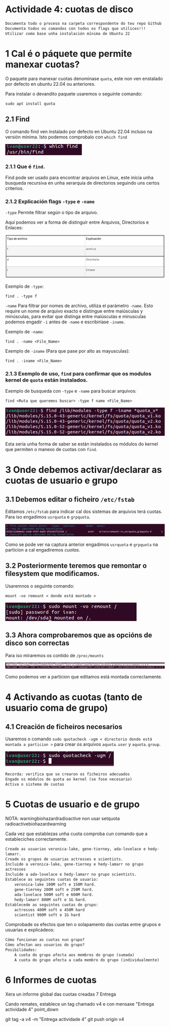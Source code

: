# Actividade 4: cuotas de disco

    Documenta todo o proceso na carpeta correspondente do teu repo Github
    Documenta todos os comandos con todos os flags que utilices!!!
    Utilizar como base unha instalación mínima de Ubuntu 22

# 1 Cal é o páquete que permite manexar cuotas?
O paquete para manexar cuotas denominase ```quota```, este non ven enstalado por defecto en ubuntu 22.04 ou anteriores. 

Para instalar o devandito paquete usaremos o seguinte comando:
```
sudo apt install quota
```


## 2.1 Find
O comando find ven instalado por defecto en Ubuntu 22.04 incluso na versión minima. Isto podemos comprobalo con ```which find```

![](./caps/find.PNG)


### 2.1.1 Que é ```find```.

Find pode ser usado para encontrar arquivos en Linux, este inicia unha busqueda recursiva en unha xerarquía de directorios seguindo uns certos criterios.


### 2.1.2 Explicación flags ```-type``` e ```-name```

`-type` Permite filtrar según o tipo de arquivo.

Aquí podemos ver a forma de distinguir entre Arquivos, Directorios e Enlaces:

![](./caps/typepar.PNG)

Exemplo de `-type`:
```
find . -type f
```

`-name` Para filtrar por nomes de archivo, utiliza el parámetro `-name`. Esto require un nome de arquivo exacto e distingue entre maiúsculas y minúsculas, para evitar que distinga entre maiúsculas e minusculas podemos engadir `-i` antes de `-name` e escribiríase `-iname`.

Exemplo de `-name`:
```
find . -name <File_Name>
```
Exemplo de `-iname` (Para que pase por alto as mayusculas):

```
find . -iname <File_Name>
```

### 2.1.3 Exemplo de uso, `find` para confirmar que os modulos kernel de `quota` están instalados.
Exemplo de busqueda con `-type` e `-name`  para buscar arquivos:
```
find <Ruta que queremos buscar> -type f name <File_Name>
```
![](./caps/kernel.PNG)

Esta sería unha forma de saber se están instalados os módulos do kernel que permiten o manexo de cuotas con ```find```.

# 3 Onde debemos activar/declarar as cuotas de usuario e grupo

## 3.1 Debemos editar o ficheiro `/etc/fstab`

Editamos `/etc/fstab` para indicar cal dos sistemas de arquivos terá cuotas. Para iso engadimos `usrquota` e `grpquota`.

![](./caps/usrquota.PNG)

Como se pode ver na captura anterior  engadimos `usrquota` e `grpquota` na particion a cal engadiremos *cuotas*.

## 3.2 Posteriormente teremos que remontar o filesystem que modificamos.
Usaremnos o seguinte comando:
```
mount -vo remount < donde está montado >
```
![](./caps/mount.PNG)

## 3.3 Ahora comprobaremos que as opcións de disco son correctas
Para iso miraremos os contido de `/proc/mounts`

![](./caps/proc.PNG)

Como podemos ver a particion que editamos está montada correctamente.

# 4 Activando as cuotas (tanto de usuario coma de grupo)

## 4.1 Creación de ficheiros necesarios
Usaremos o comando `sudo quotacheck -ugm < directorio donde está montada a particion >` para crear os arquivos `aquota.user` y `aquota.group`.

![](./caps/creararchivos.PNG)


    Recorda: verifica que se crearon os ficheiros adecuados
    Engade os módulos de quota ao kernel (se fose necesario)
    Activa o sistema de cuotas

# 5 Cuotas de usuario e de grupo

NOTA: warningbiohazardradioactive non usar setquota radioactivebiohazardwarning

Cada vez que establezas unha cuota comproba cun comando que a estableciches correctamente.

    Creade as usuarias veronica-lake, gene-tierney, ada-lovelace e hedy-lamarr.
    Creade os grupos de usuarias actresses e scientists.
    Incluide a veronica-lake, gene-tierney e hedy-lamarr no grupo actresses
    Incluide a ada-lovelace e hedy-lamarr no grupo scientists.
    Establece as seguintes cuotas de usuario:
        veronica-lake 100M soft e 150M hard.
        gene-tierney 200M soft e 250M hard.
        ada-lovelace 500M soft e 600M hard.
        hedy-lamarr 800M soft e 1G hard.
    Establecede as seguintes cuotas de grupo:
        actresses 400M soft e 450M hard
        scientist 900M soft e 1G hard

Comprobade os efectos que ten o solapamento das cuotas entre grupos e usuarias e explicádeos:

    Cómo funcionan as cuotas nun grupo?
    Cómo afectan aos usuarios do grupo?
    Posibilidades:
        A cuota do grupo afecta aos membros do grupo (sumada)
        A cuota do grupo afecta a cada membro do grupo (individualmente)

# 6 Informes de cuotas

Xera un informe global das cuotas creadas
7 Entrega

Cando remates, establece un tag chamado v4 e con mensaxe "Entrega actividade 4" point_down

git tag -a v4 <derradeiro-hash-commit> -m "Entrega actividade 4"
git push origin v4
